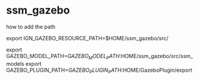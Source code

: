 # ssm_gazebo

how to add the path

export IGN_GAZEBO_RESOURCE_PATH=$HOME/ssm_gazebo/src/

export GAZEBO_MODEL_PATH=$GAZEBO_MODEL_PATH:$HOME/ssm_gazebo/src/ssm_models
export GAZEBO_PLUGIN_PATH=${GAZEBO_PLUGIN_PATH}:$HOME/GazeboPlugin/export